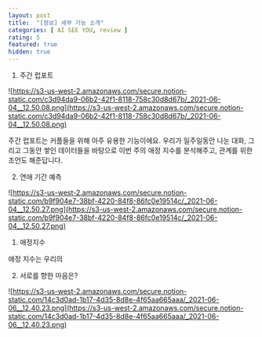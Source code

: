 ```yaml
---
layout: post
title:  "[정보] 세부 기능 소개"
categories: [ AI SEE YOU, review ]
rating: 5
featured: true
hidden: true
---
```


1. 주간 럽포트

![https://s3-us-west-2.amazonaws.com/secure.notion-static.com/c3d94da9-06b2-42f1-8118-758c30d8d67b/_2021-06-04__12.50.08.png](https://s3-us-west-2.amazonaws.com/secure.notion-static.com/c3d94da9-06b2-42f1-8118-758c30d8d67b/_2021-06-04__12.50.08.png)


주간 럽포트는 커플들을 위해 아주 유용한 기능이에요. 우리가 일주일동안 나눈 대화, 그리고 그동안 쌓인 데이터들을 바탕으로 이번 주의 애정 지수를 분석해주고, 관계를 위한 조언도 해준답니다. 

2. 연애 기간 예측

![https://s3-us-west-2.amazonaws.com/secure.notion-static.com/b9f904e7-38bf-4220-84f8-86fc0e19514c/_2021-06-04__12.50.27.png](https://s3-us-west-2.amazonaws.com/secure.notion-static.com/b9f904e7-38bf-4220-84f8-86fc0e19514c/_2021-06-04__12.50.27.png)
1) 애정지수 

애정 지수는 우리의 

2) 서로를 향한 마음은? 

![https://s3-us-west-2.amazonaws.com/secure.notion-static.com/14c3d0ad-1b17-4d35-8d8e-4f65aa665aaa/_2021-06-06__12.40.23.png](https://s3-us-west-2.amazonaws.com/secure.notion-static.com/14c3d0ad-1b17-4d35-8d8e-4f65aa665aaa/_2021-06-06__12.40.23.png)